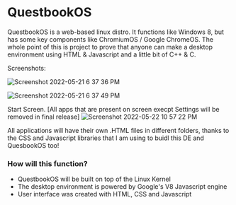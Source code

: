 # QuestbookOS
QuestbookOS is a web-based linux distro. It functions like Windows 8, but has some key components like ChromiumOS / Google ChromeOS.
The whole point of this is project to prove that anyone can make a desktop environment using HTML & Javascript and a little bit of C++ & C.

Screenshots:

![Screenshot 2022-05-21 6 37 36 PM](https://user-images.githubusercontent.com/61961329/169674051-b4747b17-d11c-45a4-9c85-9582a5199b9c.png)

![Screenshot 2022-05-21 6 37 49 PM](https://user-images.githubusercontent.com/61961329/169674050-601086d1-2225-4c00-86d0-cd2ba33c0360.png)

Start Screen. [All apps that are present on screen execpt Settings will be removed in final release]
![Screenshot 2022-05-22 10 57 22 PM](https://user-images.githubusercontent.com/61961329/169747922-c24096ae-9155-4ad6-b588-edcc565e973f.png)

All applications will have their own .HTML files in different folders, thanks to the CSS and Javascript libraries that I am using to buidl this DE and QuesbookOS too!

### How will this function?
* QuestbookOS will be built on top of the Linux Kernel
* The desktop environment is powered by Google's V8 Javascript engine
* User interface was created with HTML, CSS and Javascript
